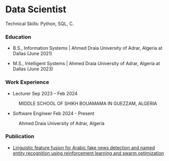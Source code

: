 # Data Scientist
Technical Skills: Python, SQL, C.


### Education
- B.S., Information Systems | Ahmed Draia University of Adrar, Algeria at Dallas (June 2021)
  
- M.S., Intelligent Systems | Ahmed Draia University of Adrar, Algeria at Dallas (June 2023)
  
### Work Experience
- Lecturer Sep 2023 – Feb 2024 
  
    &emsp; MIDDLE SCHOOL OF SHIKH BOUAMAMA IN GUEZZAM, ALGERIA
  
- Software Engineer Feb 2024 - Present
  
    &emsp; Ahmed Draia University of Adrar, Algeria
### Publication
- [Linguistic feature fusion for Arabic fake news detection and named entity recognition using reinforcement learning and swarm optimization](https://www.sciencedirect.com/science/article/abs/pii/S092523122400849X) 
